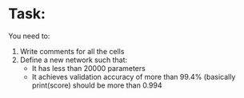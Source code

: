 # Task:
You need to:
1. Write comments for all the cells
2. Define a new network such that:
     * It has less than 20000 parameters
     * It achieves validation accuracy of more than 99.4% (basically print(score) should be more than 0.994
